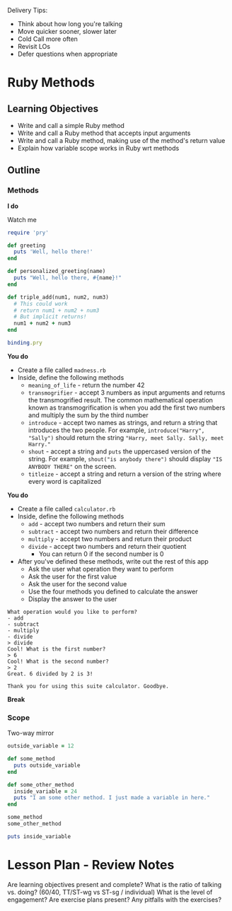 Delivery Tips:

* Think about how long you're talking
* Move quicker sooner, slower later
* Cold Call more often
* Revisit LOs
* Defer questions when appropriate

# Ruby Methods

## Learning Objectives

* Write and call a simple Ruby method
* Write and call a Ruby method that accepts input arguments
* Write and call a Ruby method, making use of the method's return value
* Explain how variable scope works in Ruby wrt methods

## Outline

### Methods

**I do**

Watch me

```rb
require 'pry'

def greeting
  puts 'Well, hello there!'
end

def personalized_greeting(name)
  puts "Well, hello there, #{name}!"
end

def triple_add(num1, num2, num3)
  # This could work
  # return num1 + num2 + num3
  # But implicit returns!
  num1 + num2 + num3
end

binding.pry
```

**You do**

* Create a file called `madness.rb`
* Inside, define the following methods
  * `meaning_of_life` - return the number 42
  * `transmogrifier` - accept 3 numbers as input arguments and returns the
    transmogrified result. The common mathematical operation known as
    transmogrification is when you add the first two numbers and multiply the
    sum by the third number
  * `introduce` - accept two names as strings, and return a string that
    introduces the two people. For example, `introduce("Harry", "Sally")` should
    return the string `"Harry, meet Sally. Sally, meet Harry."`
  * `shout` - accept a string and `puts` the uppercased version of the string.
    For example, `shout("is anybody there")` should display `"IS ANYBODY THERE"`
    on the screen.
  * `titleize` - accept a string and return a version of the string where every
    word is capitalized


**You do**

* Create a file called `calculator.rb`
* Inside, define the following methods
  * `add` - accept two numbers and return their sum
  * `subtract` - accept two numbers and return their difference
  * `multiply` - accept two numbers and return their product
  * `divide` - accept two numbers and return their quotient
    * You can return 0 if the second number is 0
* After you've defined these methods, write out the rest of this app
  * Ask the user what operation they want to perform
  * Ask the user for the first value
  * Ask the user for the second value
  * Use the four methods you defined to calculate the answer
  * Display the answer to the user

```
What operation would you like to perform?
- add
- subtract
- multiply
- divide
> divide
Cool! What is the first number?
> 6
Cool! What is the second number?
> 2
Great. 6 divided by 2 is 3!

Thank you for using this suite calculator. Goodbye.
```

**Break**

### Scope

Two-way mirror

```rb
outside_variable = 12

def some_method
  puts outside_variable
end

def some_other_method
  inside_variable = 24
  puts "I am some other method. I just made a variable in here."
end

some_method
some_other_method

puts inside_variable
```

# Lesson Plan - Review Notes

Are learning objectives present and complete?
What is the ratio of talking vs. doing? (60/40, TT/ST-wg vs ST-sg / individual)
What is the level of engagement?
Are exercise plans present?
Any pitfalls with the exercises?
